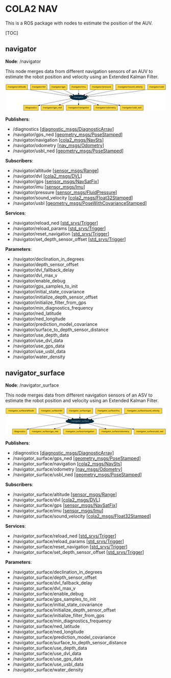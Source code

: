# COLA2 NAV

This is a ROS package with nodes to estimate the position of the AUV.

[TOC]

[//]: <> (navigator start)

## navigator

**Node**: /navigator

This node merges data from different navigation sensors of an AUV to estimate the robot position and velocity using an Extended Kalman Filter.

![navigator](doc/readme/navigator.svg)

**Publishers**:

* /diagnostics [[diagnostic_msgs/DiagnosticArray](http://docs.ros.org/melodic/api/diagnostic_msgs/html/msg/DiagnosticArray.html)]
* /navigator/gps_ned [[geometry_msgs/PoseStamped](http://docs.ros.org/melodic/api/geometry_msgs/html/msg/PoseStamped.html)]
* /navigator/navigation [[cola2_msgs/NavSts](http://api.iquarobotics.com/202010/api/cola2_msgs/html/msg/NavSts.html)]
* /navigator/odometry [[nav_msgs/Odometry](http://docs.ros.org/melodic/api/nav_msgs/html/msg/Odometry.html)]
* /navigator/usbl_ned [[geometry_msgs/PoseStamped](http://docs.ros.org/melodic/api/geometry_msgs/html/msg/PoseStamped.html)]

**Subscribers**:

* /navigator/altitude [[sensor_msgs/Range](http://docs.ros.org/melodic/api/sensor_msgs/html/msg/Range.html)]
* /navigator/dvl [[cola2_msgs/DVL](http://api.iquarobotics.com/202010/api/cola2_msgs/html/msg/DVL.html)]
* /navigator/gps [[sensor_msgs/NavSatFix](http://docs.ros.org/melodic/api/sensor_msgs/html/msg/NavSatFix.html)]
* /navigator/imu [[sensor_msgs/Imu](http://docs.ros.org/melodic/api/sensor_msgs/html/msg/Imu.html)]
* /navigator/pressure [[sensor_msgs/FluidPressure](http://docs.ros.org/melodic/api/sensor_msgs/html/msg/FluidPressure.html)]
* /navigator/sound_velocity [[cola2_msgs/Float32Stamped](http://api.iquarobotics.com/202010/api/cola2_msgs/html/msg/Float32Stamped.html)]
* /navigator/usbl [[geometry_msgs/PoseWithCovarianceStamped](http://docs.ros.org/melodic/api/geometry_msgs/html/msg/PoseWithCovarianceStamped.html)]

**Services**:

* /navigator/reload_ned [[std_srvs/Trigger](http://docs.ros.org/melodic/api/std_srvs/html/srv/Trigger.html)]
* /navigator/reload_params [[std_srvs/Trigger](http://docs.ros.org/melodic/api/std_srvs/html/srv/Trigger.html)]
* /navigator/reset_navigation [[std_srvs/Trigger](http://docs.ros.org/melodic/api/std_srvs/html/srv/Trigger.html)]
* /navigator/set_depth_sensor_offset [[std_srvs/Trigger](http://docs.ros.org/melodic/api/std_srvs/html/srv/Trigger.html)]

**Parameters**:

* /navigator/declination_in_degrees
* /navigator/depth_sensor_offset
* /navigator/dvl_fallback_delay
* /navigator/dvl_max_v
* /navigator/enable_debug
* /navigator/gps_samples_to_init
* /navigator/initial_state_covariance
* /navigator/initialize_depth_sensor_offset
* /navigator/initialize_filter_from_gps
* /navigator/min_diagnostics_frequency
* /navigator/ned_latitude
* /navigator/ned_longitude
* /navigator/prediction_model_covariance
* /navigator/surface_to_depth_sensor_distance
* /navigator/use_depth_data
* /navigator/use_dvl_data
* /navigator/use_gps_data
* /navigator/use_usbl_data
* /navigator/water_density

[//]: <> (navigator end)

[//]: <> (navigator_surface start)

## navigator_surface

**Node**: /navigator_surface

This node merges data from different navigation sensors of an ASV to estimate the robot position and velocity using an Extended Kalman Filter.

![navigator_surface](doc/readme/navigator_surface.svg)

**Publishers**:

* /diagnostics [[diagnostic_msgs/DiagnosticArray](http://docs.ros.org/melodic/api/diagnostic_msgs/html/msg/DiagnosticArray.html)]
* /navigator_surface/gps_ned [[geometry_msgs/PoseStamped](http://docs.ros.org/melodic/api/geometry_msgs/html/msg/PoseStamped.html)]
* /navigator_surface/navigation [[cola2_msgs/NavSts](http://api.iquarobotics.com/202010/api/cola2_msgs/html/msg/NavSts.html)]
* /navigator_surface/odometry [[nav_msgs/Odometry](http://docs.ros.org/melodic/api/nav_msgs/html/msg/Odometry.html)]
* /navigator_surface/usbl_ned [[geometry_msgs/PoseStamped](http://docs.ros.org/melodic/api/geometry_msgs/html/msg/PoseStamped.html)]

**Subscribers**:

* /navigator_surface/altitude [[sensor_msgs/Range](http://docs.ros.org/melodic/api/sensor_msgs/html/msg/Range.html)]
* /navigator_surface/dvl [[cola2_msgs/DVL](http://api.iquarobotics.com/202010/api/cola2_msgs/html/msg/DVL.html)]
* /navigator_surface/gps [[sensor_msgs/NavSatFix](http://docs.ros.org/melodic/api/sensor_msgs/html/msg/NavSatFix.html)]
* /navigator_surface/imu [[sensor_msgs/Imu](http://docs.ros.org/melodic/api/sensor_msgs/html/msg/Imu.html)]
* /navigator_surface/sound_velocity [[cola2_msgs/Float32Stamped](http://api.iquarobotics.com/202010/api/cola2_msgs/html/msg/Float32Stamped.html)]

**Services**:

* /navigator_surface/reload_ned [[std_srvs/Trigger](http://docs.ros.org/melodic/api/std_srvs/html/srv/Trigger.html)]
* /navigator_surface/reload_params [[std_srvs/Trigger](http://docs.ros.org/melodic/api/std_srvs/html/srv/Trigger.html)]
* /navigator_surface/reset_navigation [[std_srvs/Trigger](http://docs.ros.org/melodic/api/std_srvs/html/srv/Trigger.html)]
* /navigator_surface/set_depth_sensor_offset [[std_srvs/Trigger](http://docs.ros.org/melodic/api/std_srvs/html/srv/Trigger.html)]

**Parameters**:

* /navigator_surface/declination_in_degrees
* /navigator_surface/depth_sensor_offset
* /navigator_surface/dvl_fallback_delay
* /navigator_surface/dvl_max_v
* /navigator_surface/enable_debug
* /navigator_surface/gps_samples_to_init
* /navigator_surface/initial_state_covariance
* /navigator_surface/initialize_depth_sensor_offset
* /navigator_surface/initialize_filter_from_gps
* /navigator_surface/min_diagnostics_frequency
* /navigator_surface/ned_latitude
* /navigator_surface/ned_longitude
* /navigator_surface/prediction_model_covariance
* /navigator_surface/surface_to_depth_sensor_distance
* /navigator_surface/use_depth_data
* /navigator_surface/use_dvl_data
* /navigator_surface/use_gps_data
* /navigator_surface/use_usbl_data
* /navigator_surface/water_density

[//]: <> (navigator_surface end)
